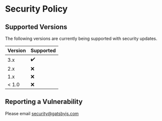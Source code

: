 # Security Policy

## Supported Versions

The following versions are currently being supported with security updates.

| Version | Supported          |
| ------- | ------------------ |
| 3.x     | :heavy_check_mark: |
| 2.x     | :x:                |
| 1.x     | :x:                |
| < 1.0   | :x:                |

## Reporting a Vulnerability

Please email security@gatsbyjs.com
